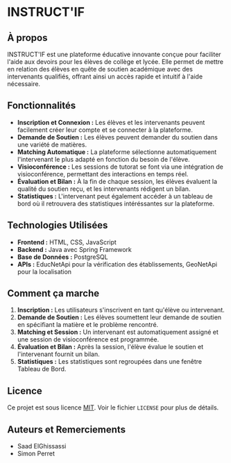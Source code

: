 # INSTRUCT'IF

## À propos
INSTRUCT'IF est une plateforme éducative innovante conçue pour faciliter l'aide aux devoirs pour les élèves de collège et lycée. Elle permet de mettre en relation des élèves en quête de soutien académique avec des intervenants qualifiés, offrant ainsi un accès rapide et intuitif à l'aide nécessaire.

## Fonctionnalités
- **Inscription et Connexion :** Les élèves et les intervenants peuvent facilement créer leur compte et se connecter à la plateforme.
- **Demande de Soutien :** Les élèves peuvent demander du soutien dans une variété de matières.
- **Matching Automatique :** La plateforme sélectionne automatiquement l'intervenant le plus adapté en fonction du besoin de l'élève.
- **Visioconférence :** Les sessions de tutorat se font via une intégration de visioconférence, permettant des interactions en temps réel.
- **Évaluation et Bilan :** À la fin de chaque session, les élèves évaluent la qualité du soutien reçu, et les intervenants rédigent un bilan.
- **Statistiques :** L'intervenant peut également accéder à un tableau de bord où il retrouvera des statistiques intéréssantes sur la plateforme.

## Technologies Utilisées
- **Frontend :** HTML, CSS, JavaScript
- **Backend :** Java avec Spring Framework
- **Base de Données :** PostgreSQL
- **APIs :** EducNetApi pour la vérification des établissements, GeoNetApi pour la localisation

## Comment ça marche
1. **Inscription :** Les utilisateurs s'inscrivent en tant qu'élève ou intervenant.
2. **Demande de Soutien :** Les élèves soumettent leur demande de soutien en spécifiant la matière et le problème rencontré.
3. **Matching et Session :** Un intervenant est automatiquement assigné et une session de visioconférence est programmée.
4. **Évaluation et Bilan :** Après la session, l'élève évalue le soutien et l'intervenant fournit un bilan.
5. **Statistiques :** Les statistiques sont regroupées dans une fenêtre Tableau de Bord.

## Licence
Ce projet est sous licence [MIT](LICENSE). Voir le fichier `LICENSE` pour plus de détails.

## Auteurs et Remerciements
- Saad ElGhissassi
- Simon Perret
